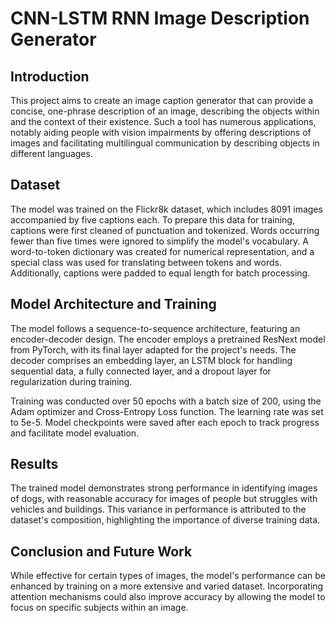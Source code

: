 # CNN-LSTM RNN Image Description Generator

## Introduction

This project aims to create an image caption generator that can provide a concise, one-phrase description of an image, describing the objects within and the context of their existence. Such a tool has numerous applications, notably aiding people with vision impairments by offering descriptions of images and facilitating multilingual communication by describing objects in different languages.

## Dataset

The model was trained on the Flickr8k dataset, which includes 8091 images accompanied by five captions each. To prepare this data for training, captions were first cleaned of punctuation and tokenized. Words occurring fewer than five times were ignored to simplify the model's vocabulary. A word-to-token dictionary was created for numerical representation, and a special class was used for translating between tokens and words. Additionally, captions were padded to equal length for batch processing.

## Model Architecture and Training

The model follows a sequence-to-sequence architecture, featuring an encoder-decoder design. The encoder employs a pretrained ResNext model from PyTorch, with its final layer adapted for the project's needs. The decoder comprises an embedding layer, an LSTM block for handling sequential data, a fully connected layer, and a dropout layer for regularization during training.

Training was conducted over 50 epochs with a batch size of 200, using the Adam optimizer and Cross-Entropy Loss function. The learning rate was set to 5e-5. Model checkpoints were saved after each epoch to track progress and facilitate model evaluation.

## Results

The trained model demonstrates strong performance in identifying images of dogs, with reasonable accuracy for images of people but struggles with vehicles and buildings. This variance in performance is attributed to the dataset's composition, highlighting the importance of diverse training data.

## Conclusion and Future Work

While effective for certain types of images, the model's performance can be enhanced by training on a more extensive and varied dataset. Incorporating attention mechanisms could also improve accuracy by allowing the model to focus on specific subjects within an image.
